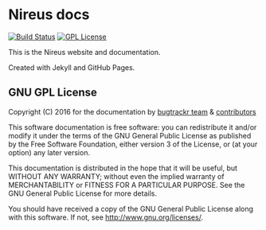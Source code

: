 # Nireus docs

[![Build Status](https://travis-ci.org/bugtrackr/bugtrackr.github.io.svg?branch=master)](https://travis-ci.org/bugtrackr/bugtrackr.github.io)
[![GPL License](https://img.shields.io/badge/license-GPL-blue.svg?style=plastic)](https://bugtrackr.github.io/license/)

This is the Nireus website and documentation.

Created with Jekyll and GitHub Pages.

## GNU GPL License

Copyright (C) 2016 for the documentation by 
[bugtrackr team](https://github.com/bugtrackr) & 
[contributors](https://github.com/bugtrackr/docs/graphs/contributors)

This software documentation is free software: you can redistribute it 
and/or modify it under the terms of the GNU General Public License as 
published by the Free Software Foundation, either version 3 of the 
License, or (at your option) any later version.

This documentation is distributed in the hope that it will be useful,
but WITHOUT ANY WARRANTY; without even the implied warranty of
MERCHANTABILITY or FITNESS FOR A PARTICULAR PURPOSE. See the
GNU General Public License for more details.

You should have received a copy of the GNU General Public License
along with this software. If not, see <http://www.gnu.org/licenses/>.
